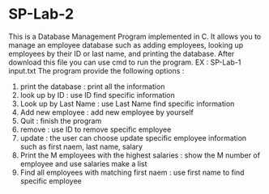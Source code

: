 # SP-Lab-2
This is a  Database Management Program implemented in C. It allows you to manage an employee database such as adding employees, looking up employees by their ID or last name, and printing the database.
After download this file you can use cmd to run the program. EX : SP-Lab-1 input.txt
The program provide the following options : 
1. print the database : print all the information
2. look up by ID : use ID find specific information
3. Look up by Last Name : use Last Name find specific information
4. Add new employee : add new employee by yourself
5. Quit : finish the program
6. remove : use ID to remove specific employee
7. update : the user can choose update specific employee information such as first naem, last name, salary
8. Print the M employees with the highest salaries : show the M number of employee and use salaries make a list
9. Find all employees with matching first naem : use first name to find specific employee
